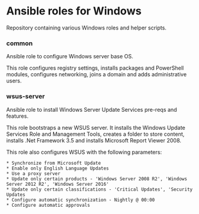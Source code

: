 # Ansible roles for Windows 
Repository containing various Windows roles and helper scripts.

### common
Ansible role to configure Windows server base OS.

This role configures registry settings, installs packages and PowerShell modules, configures networking, joins a domain and adds administrative users.


### wsus-server
Ansible role to install Windows Server Update Services pre-reqs and features.

This role bootstraps a new WSUS server. It installs the Windows Update Services Role and Management Tools, creates a folder to store content, installs .Net Framework 3.5 and installs Microsoft Report Viewer 2008.

This role also configures WSUS with the following parameters:

```
* Synchronize from Microsoft Update
* Enable only English Language Updates
* Use a proxy server
* Update only certain products - 'Windows Server 2008 R2', 'Windows Server 2012 R2', 'Windows Server 2016'
* Update only certain classifications - 'Critical Updates', 'Security Updates
* Configure automatic synchronization - Nightly @ 00:00
* Configure automatic approvals

